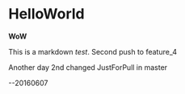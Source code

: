 # HelloWorld
**WoW**

This is a markdown *test*.
Second push to feature_4

Another day 2nd changed JustForPull in master

--20160607
